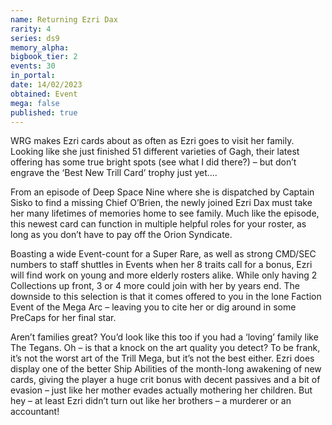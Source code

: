 ```yaml
---
name: Returning Ezri Dax
rarity: 4
series: ds9
memory_alpha:
bigbook_tier: 2
events: 30
in_portal:
date: 14/02/2023
obtained: Event
mega: false
published: true
---
```


WRG makes Ezri cards about as often as Ezri goes to visit her family.  Looking like she just finished 51 different varieties of Gagh, their latest offering has some true bright spots (see what I did there?) – but don’t engrave the ‘Best New Trill Card’ trophy just yet....

From an episode of Deep Space Nine where she is dispatched by Captain Sisko to find a missing Chief O’Brien, the newly joined Ezri Dax must take her many lifetimes of memories home to see family.  Much like the episode, this newest card can function in multiple helpful roles for your roster, as long as you don’t have to pay off the Orion Syndicate.

Boasting a wide Event-count for a Super Rare, as well as strong CMD/SEC numbers to staff shuttles in Events when her 8 traits call for a bonus, Ezri will find work on young and more elderly rosters alike.  While only having 2 Collections up front, 3 or 4 more could join with her by years end.  The downside to this selection is that it comes offered to you in the lone Faction Event of the Mega Arc – leaving you to cite her or dig around in some PreCaps for her final star.

Aren’t families great? You’d look like this too if you had a ‘loving’ family like The Tegans.  Oh – is that a knock on the art quality you detect? To be frank, it’s not the worst art of the Trill Mega, but it’s not the best either.  Ezri does display one of the better Ship Abilities of the month-long awakening of new cards, giving the player a huge crit bonus with decent passives and a bit of evasion – just like her mother evades actually mothering her children.  But hey – at least Ezri didn’t turn out like her brothers – a murderer or an accountant!
